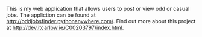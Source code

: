 This is my web application that allows users to post or view odd or casual jobs.
The appliction can be found at http://oddjobsfinder.pythonanywhere.com/.
Find out more about this project at http://dev.itcarlow.ie/C00203797/index.html.